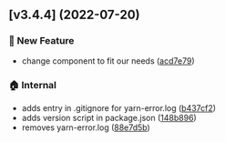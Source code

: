 ## [v3.4.4] (2022-07-20)

### :rocket: New Feature

* change component to fit our needs ([acd7e79](https://github.com/nhabuiduc/react-filter-box/commit/acd7e79e7fde96db719517526fbf99342954daf8))

### :house: Internal

* adds entry in .gitignore for yarn-error.log ([b437cf2](https://github.com/nhabuiduc/react-filter-box/commit/b437cf2820f98548c6f2e585061133d59e6a32f6))
* adds version script in package.json ([148b896](https://github.com/nhabuiduc/react-filter-box/commit/148b896e91a6cb50d88fe3138137a70f60e79528))
* removes yarn-error.log ([88e7d5b](https://github.com/nhabuiduc/react-filter-box/commit/88e7d5bd2b30327e189b2d813bac3b02adcdef64))
